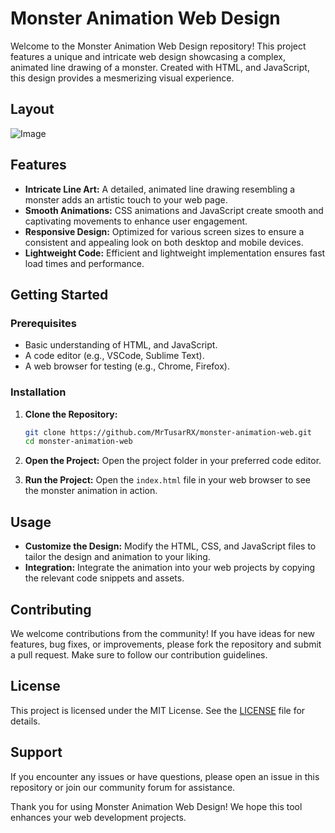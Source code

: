 # Monster Animation Web Design

Welcome to the Monster Animation Web Design repository! This project features a unique and intricate web design showcasing a complex, animated line drawing of a monster. Created with HTML, and JavaScript, this design provides a mesmerizing visual experience.
## Layout 

![Image](https://github.com/MrTusarRX/monster-animation-web/blob/main/VID-20240812-WA0009.gif)

## Features

- **Intricate Line Art:** A detailed, animated line drawing resembling a monster adds an artistic touch to your web page.
- **Smooth Animations:** CSS animations and JavaScript create smooth and captivating movements to enhance user engagement.
- **Responsive Design:** Optimized for various screen sizes to ensure a consistent and appealing look on both desktop and mobile devices.
- **Lightweight Code:** Efficient and lightweight implementation ensures fast load times and performance.

## Getting Started

### Prerequisites

- Basic understanding of HTML, and JavaScript.
- A code editor (e.g., VSCode, Sublime Text).
- A web browser for testing (e.g., Chrome, Firefox).

### Installation

1. **Clone the Repository:**

    ```bash
    git clone https://github.com/MrTusarRX/monster-animation-web.git
    cd monster-animation-web
    ```

2. **Open the Project:**
   Open the project folder in your preferred code editor.

3. **Run the Project:**
   Open the `index.html` file in your web browser to see the monster animation in action.

## Usage

- **Customize the Design:** Modify the HTML, CSS, and JavaScript files to tailor the design and animation to your liking.
- **Integration:** Integrate the animation into your web projects by copying the relevant code snippets and assets.

## Contributing

We welcome contributions from the community! If you have ideas for new features, bug fixes, or improvements, please fork the repository and submit a pull request. Make sure to follow our contribution guidelines.

## License

This project is licensed under the MIT License. See the [LICENSE](LICENSE) file for details.

## Support

If you encounter any issues or have questions, please open an issue in this repository or join our community forum for assistance.

Thank you for using Monster Animation Web Design! We hope this tool enhances your web development projects.
